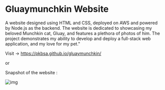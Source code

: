 # Gluaymunchkin Website
A website designed using HTML and CSS, deployed on AWS and powered by Node.js as the backend. The website is dedicated to showcasing my beloved Munchkin cat, Gluay, and features a plethora of photos of him. The project demonstrates my ability to develop and deploy a full-stack web application, and my love for my pet."

Visit -> https://pkbsa.github.io/gluaymunchkin/

or

Snapshot of the website :

<img src="./img/img1-1.png" alt="img">


